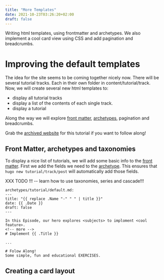 ```yaml
---
title: "More Templates"
date: 2021-10-23T03:26:20+02:00
draft: false
---
```


Writing html templates, using frontmatter and archetypes.
We also implement a cool card view using CSS and add pagination and breadcrumbs.
<!--more-->

# Improving the default templates
The idea for the site seems to be coming together nicely now. There will be several tutorial tracks. Each in their own folder in content/tutorial/track.
Now, we will create several new html templates to:
  - display all tutorial tracks
  - display a list of the contents of each single track.
  - display a tutorial

Along the way we will explore [front matter](https://gohugo.io/content-management/front-matter/), [archetypes](https://gohugo.io/content-management/archetypes/), pagination and breadcrumbs.

Grab the [archived website](https://github.com/snhmibby/jurjen.dev/releases/tag/V0.1-templates-tutorial) for this tutorial if you want to follow along!

## Front Matter, archetypes and taxonomies
To display a nice list of tutorials, we will add some basic info 
to the [front matter](https://gohugo.io/content-management/front-matter/). First we add the fields we need to the [archetype](https://gohugo.io/content-management/archetypes/). This ensures that ```hugo new tutorial/track/post``` will automatically add those fields.

XXX TODO !!! -- learn how to use taxonomies, series and cascade!!!

```
archetypes/tutorial/default.md:
---
title: "{{ replace .Name "-" " " | title }}"
date: {{ .Date }}
draft: false
---

In this Episode, our hero explores <subjects> to imploment <cool feature>.
<!-- more -->
# Implement {{ .Title }}

...

# Folow Along!
Some simple, fun and educational EXERCISES.

```

## Creating a card layout

